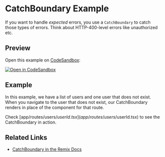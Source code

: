 # CatchBoundary Example

If you want to handle _expected_ errors, you use a `CatchBoundary` to catch those types of errors. Think about HTTP-400-level errors like unauthorized etc.

## Preview

Open this example on [CodeSandbox](https://codesandbox.com):

[![Open in CodeSandbox](https://codesandbox.io/static/img/play-codesandbox.svg)](https://codesandbox.io/s/github/remix-run/examples/tree/main/catch-boundary)

## Example

In this example, we have a list of users and one user that does not exist. When you navigate to the user that does not exist, our CatchBoundary renders in place of the component for that route.

Check [app/routes/users/$userId.tsx](app/routes/users/$userId.tsx) to see the CatchBoundary in action.

## Related Links

- [CatchBoundary in the Remix Docs](https://remix.run/route/catch-boundary)
